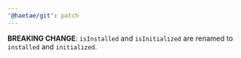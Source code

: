 ```yaml
---
'@haetae/git': patch
---
```


**BREAKING CHANGE**: `isInstalled` and `isInitialized` are renamed to `installed` and `initialized`.
